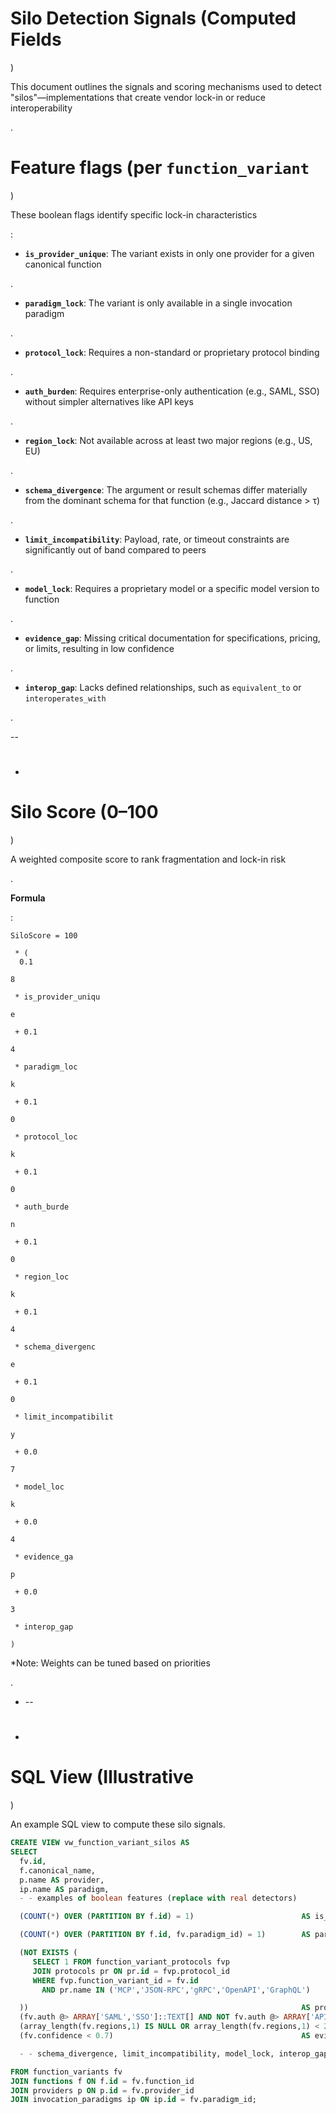

# Silo Detection Signals (Computed Fields

)

This document outlines the signals and scoring mechanisms used to detect "silos"—implementations that create vendor lock-in or reduce interoperability

.

#

# Feature flags (per `function_variant`

)

These boolean flags identify specific lock-in characteristics

:

- **`is_provider_unique`**: The variant exists in only one provider for a given canonical function

.

- **`paradigm_lock`**: The variant is only available in a single invocation paradigm

.

- **`protocol_lock`**: Requires a non-standard or proprietary protocol binding

.

- **`auth_burden`**: Requires enterprise-only authentication (e.g., SAML, SSO) without simpler alternatives like API keys

.

- **`region_lock`**: Not available across at least two major regions (e.g., US, EU)

.

- **`schema_divergence`**: The argument or result schemas differ materially from the dominant schema for that function (e.g., Jaccard distance > τ)

.

- **`limit_incompatibility`**: Payload, rate, or timeout constraints are significantly out of band compared to peers

.

- **`model_lock`**: Requires a proprietary model or a specific model version to function

.

- **`evidence_gap`**: Missing critical documentation for specifications, pricing, or limits, resulting in low confidence

.

- **`interop_gap`**: Lacks defined relationships, such as `equivalent_to` or `interoperates_with`

.

--

- #

# Silo Score (0–100

)

A weighted composite score to rank fragmentation and lock-in risk

.

**Formula**

:

```
SiloScore = 100

 * (
  0.1

8

 * is_provider_uniqu

e

 + 0.1

4

 * paradigm_loc

k

 + 0.1

0

 * protocol_loc

k

 + 0.1

0

 * auth_burde

n

 + 0.1

0

 * region_loc

k

 + 0.1

4

 * schema_divergenc

e

 + 0.1

0

 * limit_incompatibilit

y

 + 0.0

7

 * model_loc

k

 + 0.0

4

 * evidence_ga

p

 + 0.0

3

 * interop_gap

)

```

*Note: Weights can be tuned based on priorities

.

* --

- #

# SQL View (Illustrative

)

An example SQL view to compute these silo signals.

```sql
CREATE VIEW vw_function_variant_silos AS
SELECT
  fv.id,
  f.canonical_name,
  p.name AS provider,
  ip.name AS paradigm,
  - - examples of boolean features (replace with real detectors)

  (COUNT(*) OVER (PARTITION BY f.id) = 1)                        AS is_provider_unique,

  (COUNT(*) OVER (PARTITION BY f.id, fv.paradigm_id) = 1)        AS paradigm_lock,

  (NOT EXISTS (
     SELECT 1 FROM function_variant_protocols fvp
     JOIN protocols pr ON pr.id = fvp.protocol_id
     WHERE fvp.function_variant_id = fv.id
       AND pr.name IN ('MCP','JSON-RPC','gRPC','OpenAPI','GraphQL')

  ))                                                             AS protocol_lock,
  (fv.auth @> ARRAY['SAML','SSO']::TEXT[] AND NOT fv.auth @> ARRAY['API_KEY']::TEXT[]) AS auth_burden,
  (array_length(fv.regions,1) IS NULL OR array_length(fv.regions,1) < 2)               AS region_lock,
  (fv.confidence < 0.7)                                          AS evidence_gap

  - - schema_divergence, limit_incompatibility, model_lock, interop_gap computed via UDFs or ETL

FROM function_variants fv
JOIN functions f ON f.id = fv.function_id
JOIN providers p ON p.id = fv.provider_id
JOIN invocation_paradigms ip ON ip.id = fv.paradigm_id;

```
